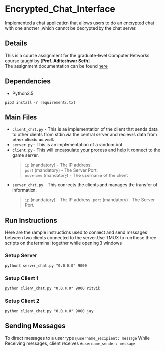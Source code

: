 # Encrypted_Chat_Interface

Implemented a chat application that allows users to do an encrypted chat with one another ,which cannot be decrypted by the chat server.

## Details
This is a course assignment for the graduate-level Computer Networks course taught by [**Prof. Aditeshwar Seth**]  
The assignment documentation can be found [here](http://www.cse.iitd.ac.in/~mausam/courses/col333/autumn2019/A2/A2.pdf)

## Dependencies
+ Python3.5

`pip3 install -r requirements.txt`

## Main Files
+ `client_chat.py` - This is an implementation of the client that sends data to other clients from stdin via the central server and recieves data from other clients as well. 
+ `server.py` - This is an implementation of a random bot.
+ `client.py` - This will encapsulate your process and help it connect to the game server.
  > `ip` (mandatory) - The IP address.  
  > `port` (mandatory) - The Server Port.  
  > `username` (mandatory) - The username of the client  
+ `server_chat.py` - This connects the clients and manages the transfer of information. 
  > `ip` (mandatory) - The IP address.
  > `port` (mandatory) - The Server Port.  

## Run Instructions
Here are the sample instructions used to connect and send messages between two clients connected to the server.Use TMUX to run these three scripts on the terminal together while opening 3 windows
### Setup Server
`python3 server_chat.py "0.0.0.0" 9000`
### Setup Client 1
`python client_chat.py "0.0.0.0" 9000 ritvik` 
### Setup Client 2
`python client_chat.py "0.0.0.0" 9000 jay`

## Sending Messages
To direct messages to a user type `@username_recipient: message`
While Receiving messages, client receives `#username_sender: message`

